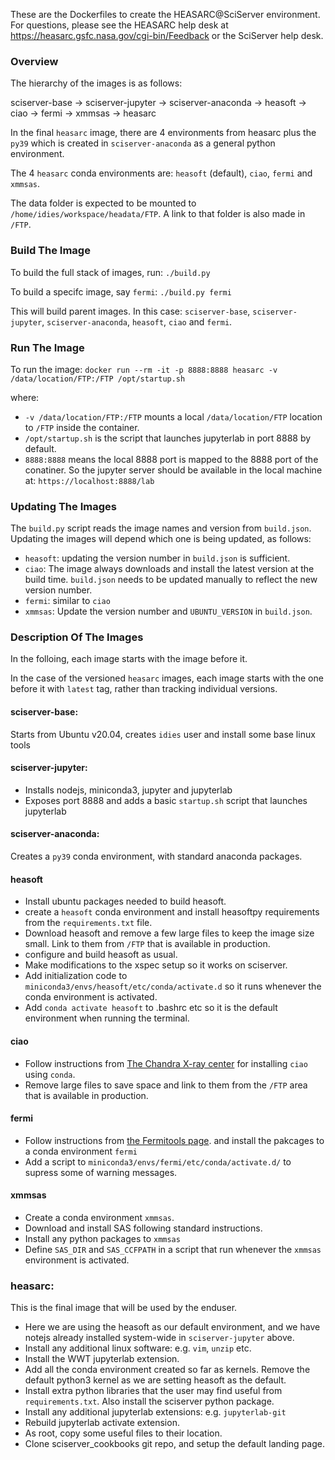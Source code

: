 
These are the Dockerfiles to create the HEASARC@SciServer environment.  For questions,
please see the HEASARC help desk at https://heasarc.gsfc.nasa.gov/cgi-bin/Feedback or
the SciServer help desk.

### Overview 
The hierarchy of the images is as follows:

  sciserver-base -> sciserver-jupyter -> sciserver-anaconda -> heasoft -> ciao -> fermi -> xmmsas -> heasarc
  
In the final `heasarc` image, there are 4 environments from heasarc plus the `py39` which is created in `sciserver-anaconda` as a general python environment.
 
The 4 `heasarc` conda environments are: `heasoft` (default), `ciao`, `fermi` and `xmmsas`.

The data folder is expected to be mounted to `/home/idies/workspace/headata/FTP`. A link to that folder is also made in `/FTP`.

### Build The Image 
To build the full stack of images, run: 
`./build.py`

To build a specifc image, say `fermi`:
`./build.py fermi`

This will build parent images. In this case: `sciserver-base`, `sciserver-jupyter`, `sciserver-anaconda`, `heasoft`, `ciao` and  `fermi`.



### Run The Image
To run the image:
`docker run --rm -it -p 8888:8888 heasarc -v /data/location/FTP:/FTP /opt/startup.sh`

where:
- `-v /data/location/FTP:/FTP` mounts a local `/data/location/FTP` location to `/FTP` inside the container. 
- `/opt/startup.sh` is the script that launches jupyterlab in port 8888 by default. 
- `8888:8888` means the local 8888 port is mapped to the 8888 port of the conatiner. So the jupyter server should be available in the local machine at: `https://localhost:8888/lab`


### Updating The Images
The `build.py` script reads the image names and version from `build.json`. 
Updating the images will depend which one is being updated, as follows:

- `heasoft`: updating the version number in `build.json` is sufficient.
- `ciao`: The image always downloads and install the latest version at the build time. `build.json` needs to be updated manually to reflect the new version number.
- `fermi`: similar to `ciao`
- `xmmsas`: Update the version number and `UBUNTU_VERSION` in `build.json`.



### Description Of The Images
In the folloing, each image starts with the image before it.

In the case of the versioned `heasarc` images, each image starts with the one before it
with `latest` tag, rather than tracking individual versions.

#### sciserver-base:
Starts from Ubuntu v20.04, creates `idies` user and install some base linux tools


#### sciserver-jupyter:
- Installs nodejs, miniconda3, jupyter and jupyterlab
- Exposes port 8888 and adds a basic `startup.sh` script that launches jupyterlab


#### sciserver-anaconda:
Creates a `py39` conda environment, with standard anaconda packages.


#### heasoft
- Install ubuntu packages needed to build heasoft.
- create a `heasoft` conda environment and install heasoftpy requirements from the `requirements.txt` file.
- Download heasoft and remove a few large files to keep the image size small. Link to them from `/FTP` that is available in production.
- configure and build heasoft as usual.
- Make modifications to the xspec setup so it works on sciserver.
- Add initialization code to `miniconda3/envs/heasoft/etc/conda/activate.d` so it runs whenever the conda environment is activated.
- Add `conda activate heasoft` to .bashrc etc so it is the default environment when running the terminal.

#### ciao
- Follow instructions from [The Chandra X-ray center](https://cxc.cfa.harvard.edu/ciao/threads/ciao_install_conda/) for installing `ciao` using `conda`. 
- Remove large files to save space and link to them from the `/FTP` area that is available in production.


#### fermi
- Follow instructions from [the Fermitools page](https://github.com/fermi-lat/Fermitools-conda/wiki/Installation-Instructions).  and install the pakcages to a conda environment `fermi`
- Add a script to `miniconda3/envs/fermi/etc/conda/activate.d/` to supress some of warning messages.

#### xmmsas
- Create a conda environment `xmmsas`.
- Download and install SAS following standard instructions.
- Install any python packages to `xmmsas`
- Define `SAS_DIR` and `SAS_CCFPATH` in a script that run whenever the `xmmsas` environment is activated.


### heasarc:
This is the final image that will be used by the enduser.

- Here we are using the heasoft as our default environment, and we have notejs already installed system-wide in `sciserver-jupyter` above.
- Install any additional linux software: e.g. `vim`, `unzip` etc.
- Install the WWT jupyterlab extension.
- Add all the conda environment created so far as kernels. Remove the default python3 kernel as we are setting heasoft as the default.
- Install extra python libraries that the user may find useful from `requirements.txt`. Also install the sciserver python package.
- Install any additional jupyterlab extensions: e.g. `jupyterlab-git`
- Rebuild jupyterlab activate extension.
- As root, copy some useful files to their location.
- Clone sciserver_cookbooks git repo, and setup the default landing page.



